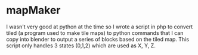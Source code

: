 # mapMaker
I wasn't very good at python at the time so I wrote a script in php to convert tiled (a program used to make tile maps) to python commands that I can copy into blender to output a series of blocks based on the tiled map. This script only handles 3 states (0,1,2) which are used as X, Y, Z. 
